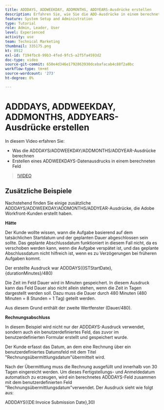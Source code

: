 ```yaml
---
title: ADDDAYS, ADDWEEKDAY, ADDMONTHS, ADDYEARS-Ausdrücke erstellen
description: Erfahren Sie, wie Sie die ADD-Ausdrücke in einem berechneten Feld in Adobe verwenden und erstellen. [!DNL Workfront].
feature: System Setup and Administration
type: Tutorial
role: Admin, Leader, User
level: Experienced
activity: use
team: Technical Marketing
thumbnail: 335175.png
kt: 8912
exl-id: f194fbc8-99b3-4fed-9fc5-a2f5fa4593d2
doc-type: video
source-git-commit: 650e4d346e1792863930dcebafacab4c88f2a8bc
workflow-type: tm+mt
source-wordcount: '273'
ht-degree: 0%

---
```


# ADDDAYS, ADDWEEKDAY, ADDMONTHS, ADDYEARS-Ausdrücke erstellen

In diesem Video erfahren Sie:

* Was die ADDDAYS/ADDWEEKDAY/ADDMONTHS/ADDYEAR-Ausdrücke berechnen
* Erstellen eines ADDWEEKDAYS-Datenausdrucks in einem berechneten Feld

>[!VIDEO](https://video.tv.adobe.com/v/335175/?quality=12&learn=on)

## Zusätzliche Beispiele

Nachstehend finden Sie einige zusätzliche ADDDAYS/ADDWEEKDAY/ADDMONTHS/ADDYEAR-Ausdrücke, die Adobe Workfront-Kunden erstellt haben.

**Hätte**

Der Kunde wollte wissen, wann die Aufgabe basierend auf dem tatsächlichen Startdatum und der geplanten Dauer abgeschlossen sein sollte. Das geplante Abschlussdatum funktioniert in diesem Fall nicht, da es verschoben werden kann, wenn die Aufgabe verspätet ist, und das geplante Abschlussdatum nicht hilfreich ist, wenn es zu Verzögerungen bei früheren Aufgaben kommt.

Der erstellte Ausdruck war ADDDAYS({ISTStartDate},{durationMinutes}/480)

Die Zeit im Feld Dauer wird in Minuten gespeichert. In diesem Ausdruck kann das Feld Dauer also nicht allein stehen, wenn die Zeit in Tagen dargestellt werden soll. Dazu muss die Dauer durch 480 Minuten (480 Minuten = 8 Stunden = 1 Tag) geteilt werden.

Aus diesem Grund enthält der zweite Wertfenster (Dauer/480).


**Rechnungsabschluss**

In diesem Beispiel wird nicht nur der ADDDAYS-Ausdruck verwendet, sondern auch ein benutzerdefiniertes Feld, das zuvor im benutzerdefinierten Formular erstellt und gespeichert wurde.

Der Kunde erfasst das Datum, an dem eine Rechnung über ein benutzerdefiniertes Datumsfeld mit dem Titel &quot;Rechnungsübermittlungsdatum&quot;übermittelt wird.

Nach der Übermittlung muss die Rechnung ausgefüllt und innerhalb von 30 Tagen eingereicht werden. Um dieses Fertigstellungs- und Anmeldedatum automatisch zu erzeugen, wird ein berechnetes ADDDAYS-Feld zusammen mit dem benutzerdefinierten Feld &quot;Rechnungsübermittlungsdatum&quot;verwendet. Der Ausdruck sieht wie folgt aus:

ADDDAYS({DE:Invoice Submission Date},30)
